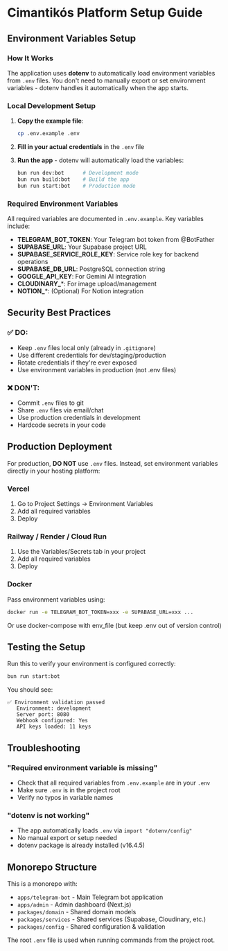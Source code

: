 # Cimantikós Platform Setup Guide

## Environment Variables Setup

### How It Works

The application uses **dotenv** to automatically load environment variables from `.env` files. You don't need to manually export or set environment variables - dotenv handles it automatically when the app starts.

### Local Development Setup

1. **Copy the example file**:
   ```bash
   cp .env.example .env
   ```

2. **Fill in your actual credentials** in the `.env` file

3. **Run the app** - dotenv will automatically load the variables:
   ```bash
   bun run dev:bot      # Development mode
   bun run build:bot    # Build the app
   bun run start:bot    # Production mode
   ```

### Required Environment Variables

All required variables are documented in `.env.example`. Key variables include:

- **TELEGRAM_BOT_TOKEN**: Your Telegram bot token from @BotFather
- **SUPABASE_URL**: Your Supabase project URL
- **SUPABASE_SERVICE_ROLE_KEY**: Service role key for backend operations
- **SUPABASE_DB_URL**: PostgreSQL connection string
- **GOOGLE_API_KEY**: For Gemini AI integration
- **CLOUDINARY_***: For image upload/management
- **NOTION_***: (Optional) For Notion integration

## Security Best Practices

### ✅ DO:
- Keep `.env` files local only (already in `.gitignore`)
- Use different credentials for dev/staging/production
- Rotate credentials if they're ever exposed
- Use environment variables in production (not .env files)

### ❌ DON'T:
- Commit `.env` files to git
- Share `.env` files via email/chat
- Use production credentials in development
- Hardcode secrets in your code

## Production Deployment

For production, **DO NOT** use `.env` files. Instead, set environment variables directly in your hosting platform:

### Vercel
1. Go to Project Settings → Environment Variables
2. Add all required variables
3. Deploy

### Railway / Render / Cloud Run
1. Use the Variables/Secrets tab in your project
2. Add all required variables
3. Deploy

### Docker
Pass environment variables using:
```bash
docker run -e TELEGRAM_BOT_TOKEN=xxx -e SUPABASE_URL=xxx ...
```

Or use docker-compose with env_file (but keep .env out of version control)

## Testing the Setup

Run this to verify your environment is configured correctly:

```bash
bun run start:bot
```

You should see:
```
✅ Environment validation passed
   Environment: development
   Server port: 8080
   Webhook configured: Yes
   API keys loaded: 11 keys
```

## Troubleshooting

### "Required environment variable is missing"
- Check that all required variables from `.env.example` are in your `.env`
- Make sure `.env` is in the project root
- Verify no typos in variable names

### "dotenv is not working"
- The app automatically loads `.env` via `import "dotenv/config"`
- No manual export or setup needed
- dotenv package is already installed (v16.4.5)

## Monorepo Structure

This is a monorepo with:
- `apps/telegram-bot` - Main Telegram bot application
- `apps/admin` - Admin dashboard (Next.js)
- `packages/domain` - Shared domain models
- `packages/services` - Shared services (Supabase, Cloudinary, etc.)
- `packages/config` - Shared configuration & validation

The root `.env` file is used when running commands from the project root.
